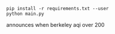 `pip install -r requirements.txt --user`     
`python main.py`

announces when berkeley aqi over 200
